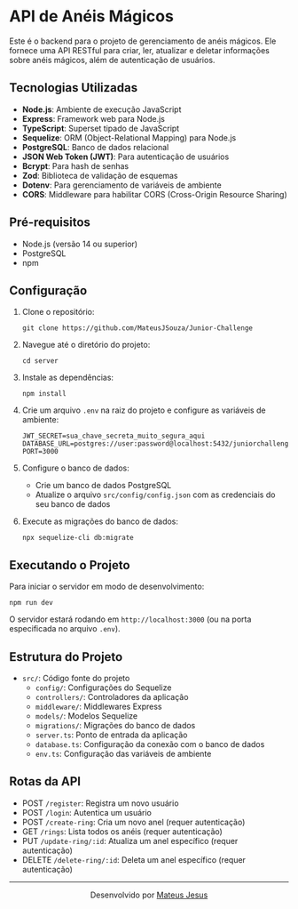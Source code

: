 # API de Anéis Mágicos

Este é o backend para o projeto de gerenciamento de anéis mágicos. Ele fornece uma API RESTful para criar, ler, atualizar e deletar informações sobre anéis mágicos, além de autenticação de usuários.

## Tecnologias Utilizadas

- **Node.js**: Ambiente de execução JavaScript
- **Express**: Framework web para Node.js
- **TypeScript**: Superset tipado de JavaScript
- **Sequelize**: ORM (Object-Relational Mapping) para Node.js
- **PostgreSQL**: Banco de dados relacional
- **JSON Web Token (JWT)**: Para autenticação de usuários
- **Bcrypt**: Para hash de senhas
- **Zod**: Biblioteca de validação de esquemas
- **Dotenv**: Para gerenciamento de variáveis de ambiente
- **CORS**: Middleware para habilitar CORS (Cross-Origin Resource Sharing)

## Pré-requisitos

- Node.js (versão 14 ou superior)
- PostgreSQL
- npm

## Configuração

1. Clone o repositório:
    ```
    git clone https://github.com/MateusJSouza/Junior-Challenge
    ```
2. Navegue até o diretório do projeto:
    ```
    cd server
    ```

3. Instale as dependências:
    ```
    npm install
    ```

4. Crie um arquivo `.env` na raiz do projeto e configure as variáveis de ambiente:
    ```
    JWT_SECRET=sua_chave_secreta_muito_segura_aqui
    DATABASE_URL=postgres://user:password@localhost:5432/juniorchallenge
    PORT=3000
    ```

5. Configure o banco de dados:
    - Crie um banco de dados PostgreSQL
    - Atualize o arquivo `src/config/config.json` com as credenciais do seu banco de dados

6. Execute as migrações do banco de dados:
      ```
      npx sequelize-cli db:migrate
      ```

## Executando o Projeto

Para iniciar o servidor em modo de desenvolvimento:
```
npm run dev
```


O servidor estará rodando em `http://localhost:3000` (ou na porta especificada no arquivo `.env`).

## Estrutura do Projeto

- `src/`: Código fonte do projeto
  - `config/`: Configurações do Sequelize
  - `controllers/`: Controladores da aplicação
  - `middleware/`: Middlewares Express
  - `models/`: Modelos Sequelize
  - `migrations/`: Migrações do banco de dados
  - `server.ts`: Ponto de entrada da aplicação
  - `database.ts`: Configuração da conexão com o banco de dados
  - `env.ts`: Configuração das variáveis de ambiente

## Rotas da API

- POST `/register`: Registra um novo usuário
- POST `/login`: Autentica um usuário
- POST `/create-ring`: Cria um novo anel (requer autenticação)
- GET `/rings`: Lista todos os anéis (requer autenticação)
- PUT `/update-ring/:id`: Atualiza um anel específico (requer autenticação)
- DELETE `/delete-ring/:id`: Deleta um anel específico (requer autenticação)

----------------------------------------

<p align="center">
  Desenvolvido por <a href="https://github.com/MateusJSouza">Mateus Jesus</a>
</p>